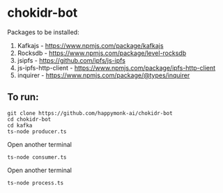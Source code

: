 # chokidr-bot

Packages to be installed: <br />
1. Kafkajs - https://www.npmjs.com/package/kafkajs<br />
2. Rocksdb - https://www.npmjs.com/package/level-rocksdb<br />
3. jsipfs - https://github.com/ipfs/js-ipfs<br />
4. js-ipfs-http-client - https://www.npmjs.com/package/ipfs-http-client<br />
5. inquirer - https://www.npmjs.com/package/@types/inquirer

## To run:<br />
```
git clone https://github.com/happymonk-ai/chokidr-bot
cd chokidr-bot
cd kafka
ts-node producer.ts
```
Open another terminal
```
ts-node consumer.ts
```
Open another terminal
```
ts-node process.ts
```
